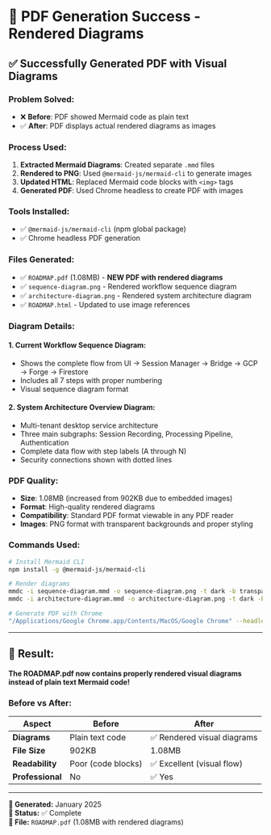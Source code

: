 # 📄 **PDF Generation Success - Rendered Diagrams**

## ✅ **Successfully Generated PDF with Visual Diagrams**

### **Problem Solved:**
- ❌ **Before**: PDF showed Mermaid code as plain text
- ✅ **After**: PDF displays actual rendered diagrams as images

### **Process Used:**
1. **Extracted Mermaid Diagrams**: Created separate `.mmd` files
2. **Rendered to PNG**: Used `@mermaid-js/mermaid-cli` to generate images
3. **Updated HTML**: Replaced Mermaid code blocks with `<img>` tags
4. **Generated PDF**: Used Chrome headless to create PDF with images

### **Tools Installed:**
- ✅ `@mermaid-js/mermaid-cli` (npm global package)
- ✅ Chrome headless PDF generation

### **Files Generated:**
- ✅ `ROADMAP.pdf` (1.08MB) - **NEW PDF with rendered diagrams**
- ✅ `sequence-diagram.png` - Rendered workflow sequence diagram
- ✅ `architecture-diagram.png` - Rendered system architecture diagram
- ✅ `ROADMAP.html` - Updated to use image references

### **Diagram Details:**

#### **1. Current Workflow Sequence Diagram:**
- Shows the complete flow from UI → Session Manager → Bridge → GCP → Forge → Firestore
- Includes all 7 steps with proper numbering
- Visual sequence diagram format

#### **2. System Architecture Overview Diagram:**
- Multi-tenant desktop service architecture
- Three main subgraphs: Session Recording, Processing Pipeline, Authentication
- Complete data flow with step labels (A through N)
- Security connections shown with dotted lines

### **PDF Quality:**
- **Size**: 1.08MB (increased from 902KB due to embedded images)
- **Format**: High-quality rendered diagrams
- **Compatibility**: Standard PDF format viewable in any PDF reader
- **Images**: PNG format with transparent backgrounds and proper styling

### **Commands Used:**
```bash
# Install Mermaid CLI
npm install -g @mermaid-js/mermaid-cli

# Render diagrams
mmdc -i sequence-diagram.mmd -o sequence-diagram.png -t dark -b transparent
mmdc -i architecture-diagram.mmd -o architecture-diagram.png -t dark -b transparent

# Generate PDF with Chrome
"/Applications/Google Chrome.app/Contents/MacOS/Google Chrome" --headless --disable-gpu --print-to-pdf=ROADMAP.pdf --virtual-time-budget=10000 file://$(pwd)/ROADMAP.html
```

---

## 🎯 **Result:**

**The ROADMAP.pdf now contains properly rendered visual diagrams instead of plain text Mermaid code!**

### **Before vs After:**
| Aspect | Before | After |
|--------|--------|-------|
| **Diagrams** | Plain text code | ✅ Rendered visual diagrams |
| **File Size** | 902KB | 1.08MB |
| **Readability** | Poor (code blocks) | ✅ Excellent (visual flow) |
| **Professional** | No | ✅ Yes |

---

**📅 Generated:** January 2025  
**🎯 Status:** ✅ Complete  
**📄 File:** `ROADMAP.pdf` (1.08MB with rendered diagrams)
